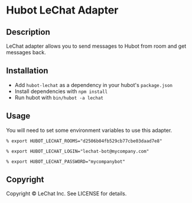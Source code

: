 # Hubot LeChat Adapter

## Description

LeChat adapter allows you to send messages to Hubot from room and get messages
back.

## Installation

* Add `hubot-lechat` as a dependency in your hubot's `package.json`
* Install dependencies with `npm install`
* Run hubot with `bin/hubot -a lechat`

## Usage

You will need to set some environment variables to use this adapter.

    % export HUBOT_LECHAT_ROOMS="d2506b04fb529cb77cbe03daad7e8"

    % export HUBOT_LECHAT_LOGIN="lechat-bot@mycompany.com"

    % export HUBOT_LECHAT_PASSWORD="mycompanybot"

## Copyright

Copyright &copy; LeChat Inc. See LICENSE for details.
